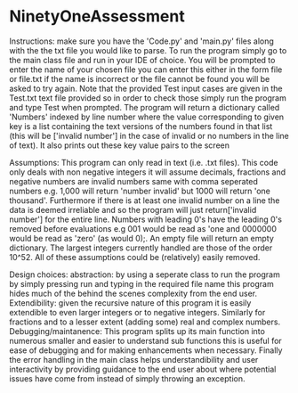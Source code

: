 # NinetyOneAssessment

Instructions: make sure you have the 'Code.py' and 'main.py' files along with the the txt file you would like to parse. To run the program simply go to the main class file and run in your IDE of choice. You will be prompted to enter the name of your chosen file you can enter this either in the form file or file.txt if the name is incorrect or the file cannot be found you will be asked to try again. Note that the provided Test input cases are given in the Test.txt text file provided so in order to check those simply run the program and type Test when prompted. The program will return a dictionary called 'Numbers' indexed by line number where the value corresponding to given key is a list containing the text versions of the numbers found in that list (this will be ['invalid number'] in the case of invalid or no numbers in the line of text). It also prints out these key value pairs to the screen

Assumptions: This program can only read in text (i.e. .txt files). This code only deals with non negative integers it will assume decimals, fractions and negative numbers are invalid numbers same with comma seperated numbers e.g. 1,000 will return 'number invalid' but 1000 will return 'one thousand'. Furthermore if there is at least one invalid number on a line the data is deemed irreliable and so the program will just return['invalid number'] for the entire line. Numbers with leading 0's have the leading 0's removed before evaluations e.g 001 would be read as 'one and 0000000 would be read as 'zero' (as would 0);. An empty file will return an empty dictionary. The largest integers currently handled are those of the order 10^52. All of these assumptions could be (relatively) easily removed. 

Design choices: abstraction: by using a seperate class to run the program by simply pressing run and typing in the required file name this program hides much of the behind the scenes complexity from the end user. Extendibility: given the recursive nature of this program it is easily extendible to even larger integers or to negative integers. Similarly for fractions and to a lesser extent (adding some) real and complex numbers. Debugging/maintanence: This program splits up its main function into numerous smaller and easier to understand sub functions this is useful for ease of debugging and for making enhancements when necessary. Finally the error handling in the main class helps understandibility and user interactivity by providing guidance to the end user about where potential issues have come from instead of simply throwing an exception. 
